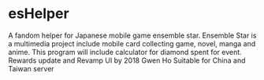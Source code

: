# esHelper
A fandom helper for Japanese mobile game ensemble star. Ensemble Star is a multimedia project include mobile card collecting game, novel, manga and anime. This program will include calculator for diamond spent for event.
Rewards update and Revamp UI by 2018 Gwen Ho
Suitable for China and Taiwan server
